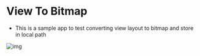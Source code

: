 # View To Bitmap

- This is a sample app to test converting view layout to bitmap and store in local path

![img](../art/screenshot.png)